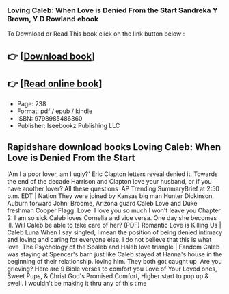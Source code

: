 ### Loving Caleb: When Love is Denied From the Start Sandreka Y Brown, Y D Rowland ebook

To Download or Read This book click on the link button below :

## 👉  [**[Download book](http://filesbooks.info/download.php?group=book&from=github.com&id=720948&lnk=1081 "Download book")**]

## 👉  [**[Read online book](http://filesbooks.info/download.php?group=book&from=github.com&id=720948&lnk=1081 "Read online book")**]


* Page: 238
* Format: pdf / epub / kindle
* ISBN: 9798985486360
* Publisher: Iseebookz Publishing LLC



## Rapidshare download books Loving Caleb: When Love is Denied From the Start



 &#039;Am I a poor lover, am I ugly?&#039; Eric Clapton letters reveal denied it. Towards the end of the decade Harrison and Clapton love your husband, or if you have another lover? All these questions 
 AP Trending SummaryBrief at 2:50 p.m. EDT | Nation They were joined by Kansas big man Hunter Dickinson, Auburn forward Johni Broome, Arizona guard Caleb Love and Duke freshman Cooper Flagg. Love 
 I love you so much I won&#039;t leave you Chapter 2: I am so sick Caleb loves Cornelia and vice versa. One day she becomes ill. Will Caleb be able to take care of her?
 (PDF) Romantic Love is Killing Us | Caleb Luna When I say singled, I mean the position of being denied intimacy and loving and caring for everyone else. I do not believe that this is what love 
 The Psychology of the Spaleb and Haleb love triangle | Fandom Caleb was staying at Spencer&#039;s barn just like Caleb stayed at Hanna&#039;s house in the beginning of their relationship. loving him. They both got caught up 
 Are you grieving? Here are 9 Bible verses to comfort you Love of Your Loved ones, Sweet Pups, &amp; Christ God&#039;s Promised Comfort, Higher start to pop up &amp; swell. I wouldn&#039;t be making it thru any of this time 





